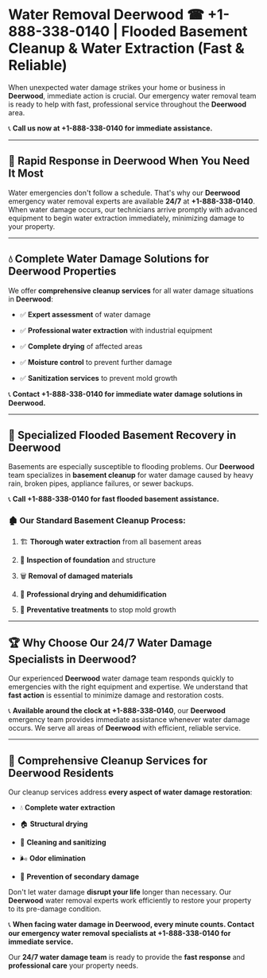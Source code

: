 # Water Removal Deerwood ☎ +1-888-338-0140 | Flooded Basement Cleanup & Water Extraction (Fast & Reliable)

When unexpected water damage strikes your home or business in **Deerwood**, immediate action is crucial. Our emergency water removal team is ready to help with fast, professional service throughout the **Deerwood** area. 

📞 **Call us now at +1-888-338-0140 for immediate assistance.**
---
## 🚀 Rapid Response in Deerwood When You Need It Most
Water emergencies don't follow a schedule. That's why our **Deerwood** emergency water removal experts are available **24/7** at **+1-888-338-0140**. When water damage occurs, our technicians arrive promptly with advanced equipment to begin water extraction immediately, minimizing damage to your property.
---
## 💧 Complete Water Damage Solutions for Deerwood Properties
We offer **comprehensive cleanup services** for all water damage situations in **Deerwood**:
- ✅ **Expert assessment** of water damage  
- ✅ **Professional water extraction** with industrial equipment  
- ✅ **Complete drying** of affected areas  
- ✅ **Moisture control** to prevent further damage  
- ✅ **Sanitization services** to prevent mold growth  
📞 **Contact +1-888-338-0140 for immediate water damage solutions in Deerwood.**
---
## 🌊 Specialized Flooded Basement Recovery in Deerwood
Basements are especially susceptible to flooding problems. Our **Deerwood** team specializes in **basement cleanup** for water damage caused by heavy rain, broken pipes, appliance failures, or sewer backups. 
📞 **Call +1-888-338-0140 for fast flooded basement assistance.**
### 🏚️ Our Standard Basement Cleanup Process:
1. 🏗️ **Thorough water extraction** from all basement areas  
2. 🔎 **Inspection of foundation** and structure  
3. 🗑️ **Removal of damaged materials**  
4. 💨 **Professional drying and dehumidification**  
5. 🚫 **Preventative treatments** to stop mold growth  
---
## 🏆 Why Choose Our 24/7 Water Damage Specialists in Deerwood?
Our experienced **Deerwood** water damage team responds quickly to emergencies with the right equipment and expertise. We understand that **fast action** is essential to minimize damage and restoration costs.
📞 **Available around the clock at +1-888-338-0140**, our **Deerwood** emergency team provides immediate assistance whenever water damage occurs. We serve all areas of **Deerwood** with efficient, reliable service.
---
## 🧹 Comprehensive Cleanup Services for Deerwood Residents
Our cleanup services address **every aspect of water damage restoration**:
- 💧 **Complete water extraction**  
- 🏠 **Structural drying**  
- 🧼 **Cleaning and sanitizing**  
- 🌬️ **Odor elimination**  
- 🚫 **Prevention of secondary damage**  
Don't let water damage **disrupt your life** longer than necessary. Our **Deerwood** water removal experts work efficiently to restore your property to its pre-damage condition.
📞 **When facing water damage in Deerwood, every minute counts. Contact our emergency water removal specialists at +1-888-338-0140 for immediate service.**
Our **24/7 water damage team** is ready to provide the **fast response** and **professional care** your property needs.
